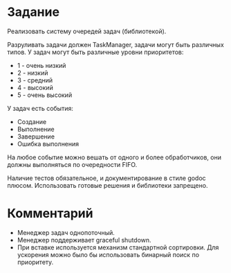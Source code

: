 # Задание
Реализовать систему очередей задач (библиотекой). 

Разруливать задачи должен TaskManager, задачи могут быть различных типов. 
У задач могут быть различные уровни приоритетов:
* 1 - очень низкий
* 2 - низкий
* 3 - средний
* 4 - высокий
* 5 - очень высокий
 
У задач есть события:
* Создание
* Выполнение
* Завершение
* Ошибка выполнения 

На любое событие можно вешать от одного и более обработчиков, они должны выполняться по очередности FIFO.

Наличие тестов обязательное,  и документирование в стиле godoc плюсом. Использовать готовые решения и библиотеки запрещено.

# Комментарий
* Менеджер задач однопоточный.
* Менеджер поддерживает graceful shutdown.
* При вставке используется механизм стандартной сортировки. Для ускорения можно было бы использовать бинарный поиск по приоритету.

